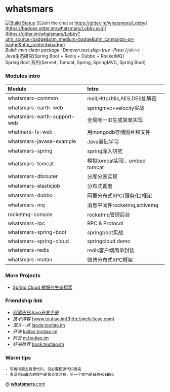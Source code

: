 # whatsmars
[![Build Status](https://travis-ci.org/javahongxi/whatsmars.svg?branch=master)](https://travis-ci.org/javahongxi/whatsmars)
[![Join the chat at https://gitter.im/whatsmars/Lobby](https://badges.gitter.im/whatsmars/Lobby.svg)](https://gitter.im/whatsmars/Lobby?utm_source=badge&utm_medium=badge&utm_campaign=pr-badge&utm_content=badge)
<br>*Build: mvn clean package -Dmaven.test.skip=true -Ptest (`jdk7+`)*
<br>Java生态研究(Spring Boot + Redis + Dubbo + RocketMQ)
<br>Spring Boot 系列(Servlet, Tomcat, Spring, SpringMVC, Spring Boot)

### Modules intro
| Module | Intro |
| :- | :- |
whatsmars-common | mail,HttpUtils,AES,DES加解密
whatsmars-earth-web | springmvc+velocity实战
whatsmars-earth-support-web | 全局唯一ID生成简单实现
whatmars-fs-web | 用mongodb存储图片和文件
whatsmars-javase-example | Java基础学习
whatsmars-spring | spring深入研究
whatsmars-tomcat | 模拟tomcat实现，embed tomcat
whatsmars-dbrouter | 分库分表实现
whatsmars-elasticjob | 分布式调度
whatsmars-dubbo | 阿里分布式RPC(服务化)框架
whatsmars-mq | 消息中间件rocketmq,activemq
rocketmq-console | rocketmq管理后台
whatsmars-rpc | RPC & Protocol
whatsmars-spring-boot | springboot实战
whatsmars-spring-cloud | springcloud demo
whatsmars-redis | redis客户端简单封装
whatsmars-motan | 微博分布式RPC框架

### More Projects
- [Spring Cloud 微服务生态探索](http://cloud.toutiao.im)

### Friendship link
- [*阿里巴巴Java开发手册*](https://github.com/alibaba/Alibaba-Java-Coding-Guidelines)
- *技术博客* [www.toutiao.im](http://wely.iteye.com)
- *深入一点* [laoda.toutiao.im](http://laoda.toutiao.im)
- *开涛* [kaitao.toutiao.im](http://kaitao.toutiao.im)
- *码云* [m.toutiao.im](http://m.toutiao.im)
- *好书推荐* [book.toutiao.im](book/README.md)

### Warm tips
```
- 带着问题去看源代码，没必要把源代码看完
- 看源代码最大的技巧是看英文注释，另一个技巧是日志+DEBUG
```

@ [**whatsmars**.com](http://whatsmars.com)
